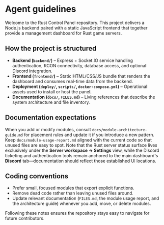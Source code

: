 # Agent guidelines

Welcome to the Rust Control Panel repository. This project delivers a Node.js backend paired with a static JavaScript frontend
that together provide a management dashboard for Rust game servers.

## How the project is structured

- **Backend (`backend/`)** – Express + Socket.IO service handling authentication, RCON connectivity, database access, and optional
  Discord integration.
- **Frontend (`frontend/`)** – Static HTML/CSS/JS bundle that renders the dashboard and consumes real-time data from the backend.
- **Deployment (`deploy/`, `scripts/`, `docker-compose.yml`)** – Operational assets used to install or host the panel.
- **Documentation (`docs/`, `FILES.md`)** – Living references that describe the system architecture and file inventory.

## Documentation expectations

When you add or modify modules, consult `docs/module-architecture-guide.md` for placement rules and update it if you introduce a
new pattern. Keep `docs/module-usage-report.md` aligned with the current code so that unused files are easy to spot. Note that the
Rust server status surface lives exclusively under the **Server workspace → Settings** view, while the Discord ticketing and
authentication tools remain anchored to the main dashboard's **Discord** tab—documentation should reflect those established UI
locations.

## Coding conventions

- Prefer small, focused modules that export explicit functions.
- Remove dead code rather than leaving unused files around.
- Update relevant documentation (`FILES.md`, the module usage report, and the architecture guide) whenever you add, move, or
  delete modules.

Following these notes ensures the repository stays easy to navigate for future contributors.
